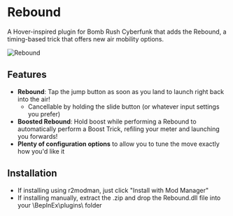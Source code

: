 # Rebound
A Hover-inspired plugin for Bomb Rush Cyberfunk that adds the Rebound, a timing-based trick that offers new air mobility options. 


![Rebound](https://github.com/scoopds/BRC-Rebound/blob/main/ref/showcase.gif?raw=true)
## Features
* **Rebound**: Tap the jump button as soon as you land to launch right back into the air!
    * Cancellable by holding the slide button (or whatever input settings you prefer)
* **Boosted Rebound**: Hold boost while performing a Rebound to automatically perform a Boost Trick, refiling your meter and launching you forwards!
* **Plenty of configuration options** to allow you to tune the move exactly how you'd like it
## Installation
* If installing using r2modman, just click "Install with Mod Manager"
* If installing manually, extract the .zip and drop the Rebound.dll file into your \BepInEx\plugins\ folder 
